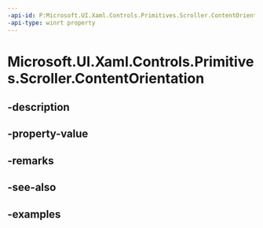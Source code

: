 ```yaml
---
-api-id: P:Microsoft.UI.Xaml.Controls.Primitives.Scroller.ContentOrientation
-api-type: winrt property
---
```


# Microsoft.UI.Xaml.Controls.Primitives.Scroller.ContentOrientation

<!--
public Microsoft.UI.Xaml.Controls.ContentOrientation ContentOrientation { get; set; }
-->


## -description

## -property-value

## -remarks

## -see-also

## -examples


